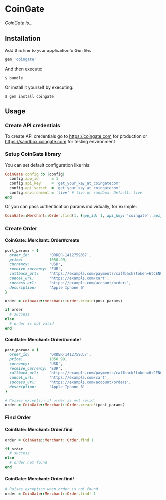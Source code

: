 # CoinGate

*CoinGate is...*

## Installation

Add this line to your application's Gemfile:

```ruby
gem 'coingate'
```

And then execute:

    $ bundle

Or install it yourself by executing:

    $ gem install coingate
    
## Usage

### Create API credentials

To create API credentials go to <https://coingate.com> for production or <https://sandbox.coingate.com> for testing environment

### Setup CoinGate library

You can set default configuration like this:

```ruby
CoinGate.config do |config|
  config.app_id      = 1
  config.api_key     = 'get_your_key_at_coingatecom'
  config.api_secret  = 'get_your_key_at_coingatecom'
  config.environment = 'live' # live or sandbox. Default: live
end
```

Or you can pass authentication params individually, for example:

```ruby
CoinGate::Merchant::Order.find(1, {app_id: 1, api_key: 'coingate', api_secret: 'coingate', environment: 'sandbox'})
```

### Create Order

#### CoinGate::Merchant::Order#create

```ruby
post_params = {
  order_id:         'ORDER-1412759367',
  price:            1050.99,
  currency:         'USD',
  receive_currency: 'EUR',
  callback_url:     'https://example.com/payments/callback?token=6tCENGUYI62ojkuzDPX7Jg',
  cancel_url:       'https://example.com/cart',
  success_url:      'https://example.com/account/orders',
  description:      'Apple Iphone 6'
}

order = CoinGate::Merchant::Order.create(post_params)

if order
  # success
else
  # order is not valid
end
```

#### CoinGate::Merchant::Order#create!

```ruby
post_params = {
  order_id:         'ORDER-1412759367',
  price:            1050.99,
  currency:         'USD',
  receive_currency: 'EUR',
  callback_url:     'https://example.com/payments/callback?token=6tCENGUYI62ojkuzDPX7Jg',
  cancel_url:       'https://example.com/cart',
  success_url:      'https://example.com/account/orders',
  description:      'Apple Iphone 6'
}

# Raises exception if order is not valid.
order = CoinGate::Merchant::Order.create!(post_params)
```

### Find Order

#### CoinGate::Merchant::Order.find

```ruby
order = CoinGate::Merchant::Order.find 1

if order
  # success
else
  # order not found
end
```

#### CoinGate::Merchant::Order.find!

```ruby
# Raises exception when order is not found
order = CoinGate::Merchant::Order.find! 1
```
